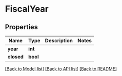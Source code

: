 # FiscalYear

## Properties
Name | Type | Description | Notes
------------ | ------------- | ------------- | -------------
**year** | **int** |  | 
**closed** | **bool** |  | 

[[Back to Model list]](../README.md#documentation-for-models) [[Back to API list]](../README.md#documentation-for-api-endpoints) [[Back to README]](../README.md)


